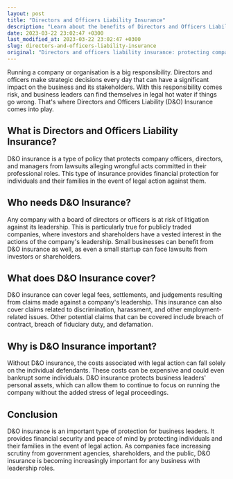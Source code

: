 ```yaml
---
layout: post
title: "Directors and Officers Liability Insurance"
description: "Learn about the benefits of Directors and Officers Liability Insurance and how it protects businesses and their leadership from legal action."
date: 2023-03-22 23:02:47 +0300
last_modified_at: 2023-03-22 23:02:47 +0300
slug: directors-and-officers-liability-insurance
original: "Directors and officers liability insurance: protecting company leadership"
---
```

Running a company or organisation is a big responsibility. Directors and officers make strategic decisions every day that can have a significant impact on the business and its stakeholders. With this responsibility comes risk, and business leaders can find themselves in legal hot water if things go wrong. That's where Directors and Officers Liability (D&O) Insurance comes into play.

## What is Directors and Officers Liability Insurance?

D&O insurance is a type of policy that protects company officers, directors, and managers from lawsuits alleging wrongful acts committed in their professional roles. This type of insurance provides financial protection for individuals and their families in the event of legal action against them.

## Who needs D&O Insurance?

Any company with a board of directors or officers is at risk of litigation against its leadership. This is particularly true for publicly traded companies, where investors and shareholders have a vested interest in the actions of the company's leadership. Small businesses can benefit from D&O insurance as well, as even a small startup can face lawsuits from investors or shareholders.

## What does D&O Insurance cover?

D&O insurance can cover legal fees, settlements, and judgements resulting from claims made against a company's leadership. This insurance can also cover claims related to discrimination, harassment, and other employment-related issues. Other potential claims that can be covered include breach of contract, breach of fiduciary duty, and defamation.

## Why is D&O Insurance important?

Without D&O insurance, the costs associated with legal action can fall solely on the individual defendants. These costs can be expensive and could even bankrupt some individuals. D&O insurance protects business leaders' personal assets, which can allow them to continue to focus on running the company without the added stress of legal proceedings.

## Conclusion

D&O insurance is an important type of protection for business leaders. It provides financial security and peace of mind by protecting individuals and their families in the event of legal action. As companies face increasing scrutiny from government agencies, shareholders, and the public, D&O insurance is becoming increasingly important for any business with leadership roles.